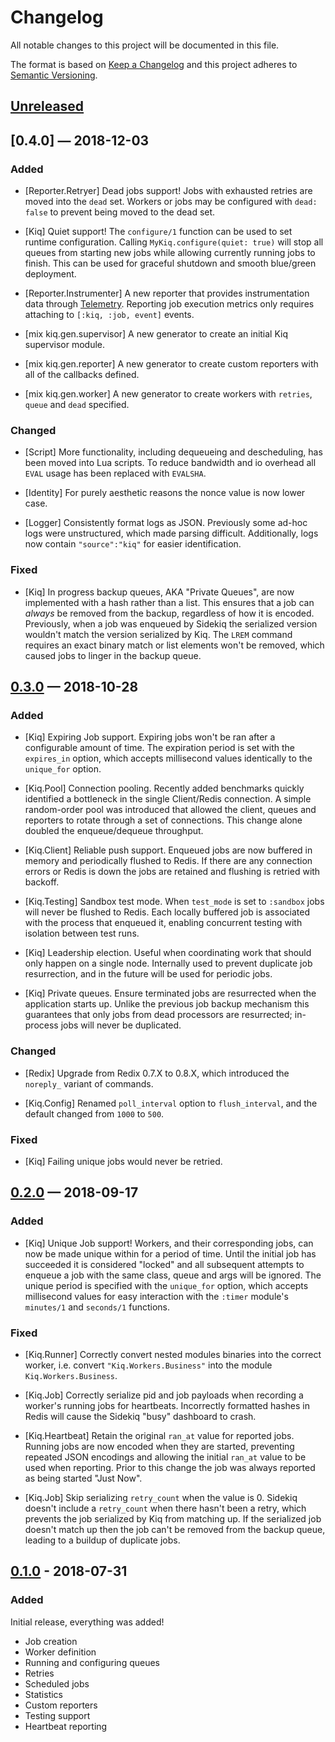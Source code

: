 # Changelog

All notable changes to this project will be documented in this file.

The format is based on [Keep a Changelog](http://keepachangelog.com/en/1.0.0/)
and this project adheres to [Semantic Versioning](http://semver.org/spec/v2.0.0.html).

## [Unreleased]

## [0.4.0] — 2018-12-03

### Added

- [Reporter.Retryer] Dead jobs support! Jobs with exhausted retries are moved
  into the `dead` set. Workers or jobs may be configured with `dead: false` to
  prevent being moved to the dead set.

- [Kiq] Quiet support! The `configure/1` function can be used to set runtime
  configuration. Calling `MyKiq.configure(quiet: true)` will stop all queues
  from starting new jobs while allowing currently running jobs to finish. This
  can be used for graceful shutdown and smooth blue/green deployment.

- [Reporter.Instrumenter] A new reporter that provides instrumentation data
  through [Telemetry](https://hexdocs.pm/telemetry). Reporting job execution
  metrics only requires attaching to `[:kiq, :job, event]` events.

- [mix kiq.gen.supervisor] A new generator to create an initial Kiq supervisor
  module.

- [mix kiq.gen.reporter] A new generator to create custom reporters with all of
  the callbacks defined.

- [mix kiq.gen.worker] A new generator to create workers with `retries`, `queue`
  and `dead` specified.

### Changed

- [Script] More functionality, including dequeueing and descheduling, has been
  moved into Lua scripts. To reduce bandwidth and io overhead all `EVAL` usage
  has been replaced with `EVALSHA`.

- [Identity] For purely aesthetic reasons the nonce value is now lower case.

- [Logger] Consistently format logs as JSON. Previously some ad-hoc logs were
  unstructured, which made parsing difficult. Additionally, logs now contain
  `"source":"kiq"` for easier identification.

### Fixed

- [Kiq] In progress backup queues, AKA "Private Queues", are now implemented
  with a hash rather than a list. This ensures that a job can _always_ be
  removed from the backup, regardless of how it is encoded. Previously, when a
  job was enqueued by Sidekiq the serialized version wouldn't match the
  version serialized by Kiq. The `LREM` command requires an exact binary match
  or list elements won't be removed, which caused jobs to linger in the backup
  queue.

## [0.3.0] — 2018-10-28

### Added

- [Kiq] Expiring Job support. Expiring jobs won't be ran after a configurable
  amount of time. The expiration period is set with the `expires_in` option,
  which accepts millisecond values identically to the `unique_for` option.

- [Kiq.Pool] Connection pooling. Recently added benchmarks quickly identified a
  bottleneck in the single Client/Redis connection. A simple random-order pool
  was introduced that allowed the client, queues and reporters to rotate through
  a set of connections. This change alone doubled the enqueue/dequeue
  throughput.

- [Kiq.Client] Reliable push support. Enqueued jobs are now buffered in memory
  and periodically flushed to Redis. If there are any connection errors or Redis
  is down the jobs are retained and flushing is retried with backoff.

- [Kiq.Testing] Sandbox test mode. When `test_mode` is set to `:sandbox` jobs
  will never be flushed to Redis. Each locally buffered job is associated with
  the process that enqueued it, enabling concurrent testing with isolation
  between test runs.

- [Kiq] Leadership election. Useful when coordinating work that should only
  happen on a single node. Internally used to prevent duplicate job
  resurrection, and in the future will be used for periodic jobs.

- [Kiq] Private queues. Ensure terminated jobs are resurrected when the
  application starts up. Unlike the previous job backup mechanism this
  guarantees that only jobs from dead processors are resurrected; in-process
  jobs will never be duplicated.

### Changed

- [Redix] Upgrade from Redix 0.7.X to 0.8.X, which introduced the `noreply_` variant of
  commands.

- [Kiq.Config] Renamed `poll_interval` option to `flush_interval`, and the
  default changed from `1000` to `500`.

### Fixed

- [Kiq] Failing unique jobs would never be retried.

## [0.2.0] — 2018-09-17

### Added

- [Kiq] Unique Job support! Workers, and their corresponding jobs, can now be
  made unique within for a period of time. Until the initial job has succeeded
  it is considered "locked" and all subsequent attempts to enqueue a job with
  the same class, queue and args will be ignored. The unique period is specified
  with the `unique_for` option, which accepts millisecond values for easy
  interaction with the `:timer` module's `minutes/1` and `seconds/1` functions.

### Fixed

- [Kiq.Runner] Correctly convert nested modules binaries into the correct
  worker, i.e.  convert `"Kiq.Workers.Business"` into the module
  `Kiq.Workers.Business`.

- [Kiq.Job] Correctly serialize pid and job payloads when recording a worker's
  running jobs for heartbeats. Incorrectly formatted hashes in Redis will cause
  the Sidekiq "busy" dashboard to crash.

- [Kiq.Heartbeat] Retain the original `ran_at` value for reported jobs. Running
  jobs are now encoded when they are started, preventing repeated JSON encodings
  and allowing the initial `ran_at` value to be used when reporting. Prior to
  this change the job was always reported as being started "Just Now".

- [Kiq.Job] Skip serializing `retry_count` when the value is 0. Sidekiq doesn't
  include a `retry_count` when there hasn't been a retry, which prevents the job
  serialized by Kiq from matching up. If the serialized job doesn't match up
  then the job can't be removed from the backup queue, leading to a buildup of
  duplicate jobs.

## [0.1.0] - 2018-07-31

### Added

Initial release, everything was added!

- Job creation
- Worker definition
- Running and configuring queues
- Retries
- Scheduled jobs
- Statistics
- Custom reporters
- Testing support
- Heartbeat reporting

[Unreleased]: https://github.com/sorentwo/kiq/compare/v0.1.0...HEAD
[0.1.0]: https://github.com/sorentwo/kiq/compare/e6106af2506...v0.1.0
[0.2.0]: https://github.com/sorentwo/kiq/compare/v0.1.0...v0.2.0
[0.3.0]: https://github.com/sorentwo/kiq/compare/v0.2.0...v0.3.0
[0.3.0]: https://github.com/sorentwo/kiq/compare/v0.3.0...v0.4.0
